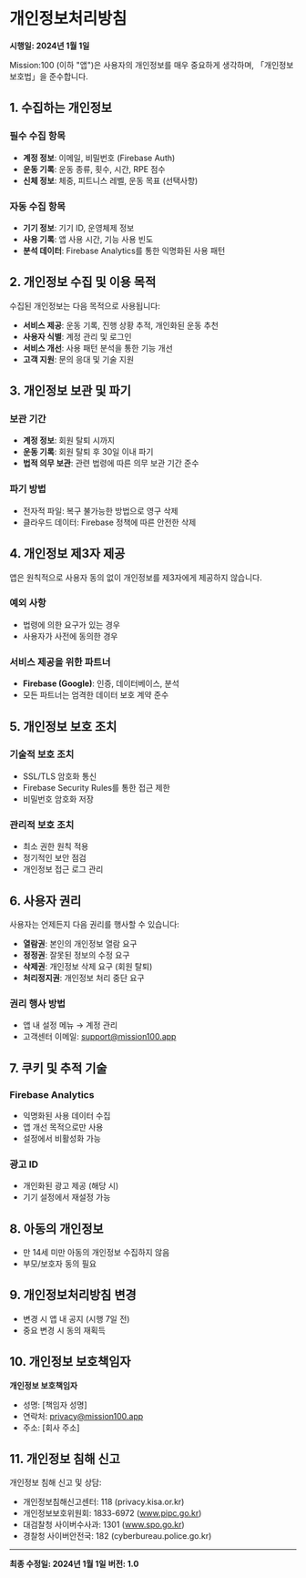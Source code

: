 # 개인정보처리방침

**시행일: 2024년 1월 1일**

Mission:100 (이하 "앱")은 사용자의 개인정보를 매우 중요하게 생각하며, 「개인정보 보호법」을 준수합니다.

## 1. 수집하는 개인정보

### 필수 수집 항목
- **계정 정보**: 이메일, 비밀번호 (Firebase Auth)
- **운동 기록**: 운동 종류, 횟수, 시간, RPE 점수
- **신체 정보**: 체중, 피트니스 레벨, 운동 목표 (선택사항)

### 자동 수집 항목
- **기기 정보**: 기기 ID, 운영체제 정보
- **사용 기록**: 앱 사용 시간, 기능 사용 빈도
- **분석 데이터**: Firebase Analytics를 통한 익명화된 사용 패턴

## 2. 개인정보 수집 및 이용 목적

수집된 개인정보는 다음 목적으로 사용됩니다:
- **서비스 제공**: 운동 기록, 진행 상황 추적, 개인화된 운동 추천
- **사용자 식별**: 계정 관리 및 로그인
- **서비스 개선**: 사용 패턴 분석을 통한 기능 개선
- **고객 지원**: 문의 응대 및 기술 지원

## 3. 개인정보 보관 및 파기

### 보관 기간
- **계정 정보**: 회원 탈퇴 시까지
- **운동 기록**: 회원 탈퇴 후 30일 이내 파기
- **법적 의무 보관**: 관련 법령에 따른 의무 보관 기간 준수

### 파기 방법
- 전자적 파일: 복구 불가능한 방법으로 영구 삭제
- 클라우드 데이터: Firebase 정책에 따른 안전한 삭제

## 4. 개인정보 제3자 제공

앱은 원칙적으로 사용자 동의 없이 개인정보를 제3자에게 제공하지 않습니다.

### 예외 사항
- 법령에 의한 요구가 있는 경우
- 사용자가 사전에 동의한 경우

### 서비스 제공을 위한 파트너
- **Firebase (Google)**: 인증, 데이터베이스, 분석
- 모든 파트너는 엄격한 데이터 보호 계약 준수

## 5. 개인정보 보호 조치

### 기술적 보호 조치
- SSL/TLS 암호화 통신
- Firebase Security Rules를 통한 접근 제한
- 비밀번호 암호화 저장

### 관리적 보호 조치
- 최소 권한 원칙 적용
- 정기적인 보안 점검
- 개인정보 접근 로그 관리

## 6. 사용자 권리

사용자는 언제든지 다음 권리를 행사할 수 있습니다:
- **열람권**: 본인의 개인정보 열람 요구
- **정정권**: 잘못된 정보의 수정 요구
- **삭제권**: 개인정보 삭제 요구 (회원 탈퇴)
- **처리정지권**: 개인정보 처리 중단 요구

### 권리 행사 방법
- 앱 내 설정 메뉴 → 계정 관리
- 고객센터 이메일: support@mission100.app

## 7. 쿠키 및 추적 기술

### Firebase Analytics
- 익명화된 사용 데이터 수집
- 앱 개선 목적으로만 사용
- 설정에서 비활성화 가능

### 광고 ID
- 개인화된 광고 제공 (해당 시)
- 기기 설정에서 재설정 가능

## 8. 아동의 개인정보

- 만 14세 미만 아동의 개인정보 수집하지 않음
- 부모/보호자 동의 필요

## 9. 개인정보처리방침 변경

- 변경 시 앱 내 공지 (시행 7일 전)
- 중요 변경 시 동의 재획득

## 10. 개인정보 보호책임자

**개인정보 보호책임자**
- 성명: [책임자 성명]
- 연락처: privacy@mission100.app
- 주소: [회사 주소]

## 11. 개인정보 침해 신고

개인정보 침해 신고 및 상담:
- 개인정보침해신고센터: 118 (privacy.kisa.or.kr)
- 개인정보보호위원회: 1833-6972 (www.pipc.go.kr)
- 대검찰청 사이버수사과: 1301 (www.spo.go.kr)
- 경찰청 사이버안전국: 182 (cyberbureau.police.go.kr)

---

**최종 수정일: 2024년 1월 1일**
**버전: 1.0**